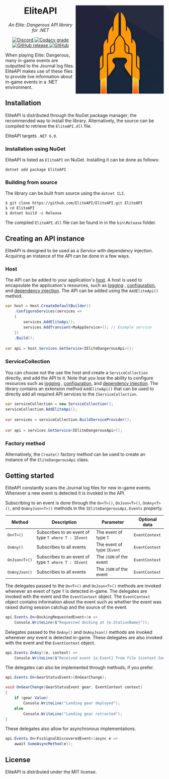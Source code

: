 <div text-align="center">
<img src="https://github.com/EliteAPI/Icons/blob/main/logo_gradient_shine.jpg?raw=true" align="right"
     title="EliteAPI by Somfic" width="280" height="280">
<h1 align="center">EliteAPI</h1>

<p align="center"><i>An Elite: Dangerous API library for .NET</i></p>

<p align="center">
     <a href="https://www.discord.gg/jwpFUPZ">
          <img alt="Discord" src="https://img.shields.io/discord/498422961297031168?color=%23f2a529&label=DISCORD&style=for-the-badge">
     </a>
     <a href="https://app.codacy.com/gh/EliteAPI/EliteAPI?utm_source=github.com&utm_medium=referral&utm_content=EliteAPI/EliteAPI&utm_campaign=Badge_Grade_Dashboard">
          <img alt="Codacy grade" src="https://img.shields.io/codacy/grade/cd6364ab2d6a46a18627e6c8454f5672?color=%23f2a529&label=CODE%20QUALITY&style=for-the-badge">
     </a>
     <a href="https://github.com/EliteAPI/EliteAPI/releases">
        <img alt="GitHub release" src="https://img.shields.io/github/v/release/EliteAPI/EliteAPI?color=%23f2a529&label=VERSION&style=for-the-badge">
     </a>
     <a href="https://github.com/EliteAPI/EliteAPI/blob/master/LICENSE">
         <img alt="GitHub" src="https://img.shields.io/github/license/EliteAPI/EliteAPI?color=%23f2a529&label=LICENSE&style=for-the-badge">
     </a>
</p>
<p>When playing Elite: Dangerous, many in-game events are outputted to the Journal log files. EliteAPI makes use of these files to provide live information about in-game events in a .NET environment. 
</div>

## Installation

EliteAPI is distributed through the NuGet package manager; the recommended way to install the library. Alternatively,
the source can be compiled to retrieve the `EliteAPI.dll` file.

EliteAPI targets `.NET 6.0`.

### Installation using NuGet

EliteAPI is listed as `EliteAPI` on NuGet. Installing it can be done as follows:

```
dotnet add package EliteAPI
```

### Building from source

The library can be built from source using the `dotnet CLI`.

```console
$ git clone https://github.com/EliteAPI/EliteAPI.git EliteAPI
$ cd EliteAPI
$ dotnet build -c Release
```

The compiled `EliteAPI.dll` file can be found in in the `bin\Release` folder.

## Creating an API instance

EliteAPI is designed to be used as a *Service* with dependency injection. Acquiring an instance of the API can be done
in a few ways.

### Host

The API can be added to your
application's [host](https://docs.microsoft.com/en-us/aspnet/core/fundamentals/host/generic-host). A host is used to
encapsulate the application's resources, such
as [logging](https://docs.microsoft.com/en-us/aspnet/core/fundamentals/logging)
, [configuration](https://docs.microsoft.com/en-us/aspnet/core/fundamentals/configuration),
and [dependency injection](https://docs.microsoft.com/en-us/aspnet/core/fundamentals/dependency-injection). The API can
be added using the `AddEliteApi()` method.

```cs
var host = Host.CreateDefaultBuilder()
    .ConfigureServices(services =>
    {
        services.AddEliteApi();
        services.AddTransient<MyAppService>(); // Example service
    })
    .Build();

var api = host.Services.GetService<IEliteDangerousApi>();
```

### ServiceCollection

You can choose not the use the host and create a `ServiceCollection` directly, and add the API to it. Note that you lose
the ability to configure resources such as [logging](https://docs.microsoft.com/en-us/aspnet/core/fundamentals/logging)
, [configuration](https://docs.microsoft.com/en-us/aspnet/core/fundamentals/configuration),
and [dependency injection](https://docs.microsoft.com/en-us/aspnet/core/fundamentals/dependency-injection). The library
contains an extension method `AddEliteApi()` that can be used to directly add all required API services to
the `IServiceCollection`.

```cs
var serviceCollection = new ServiceCollection();
serviceCollection.AddEliteApi();

var services = serviceCollection.BuildServiceProvider();

var api = services.GetService<IEliteDangerousApi>();
```

### Factory method

Alternatively, the `Create()` factory method can be used to create an instance of the `EliteDangerousApi` class.

## Getting started

EliteAPI constantly scans the Journal log files for new in-game events. Whenever a new event is detected it is invoked
in the API.

Subscribing to an event is done through the `On<T>()`, `OnJson<T>()`, `OnAny<T>()`, and `OnAnyJson<T>()` methods in
the `IEliteDangerousApi.Events` property.

| Method        | Description                                           | Parameter                  | Optional data  |
|---------------|-------------------------------------------------------|----------------------------|----------------|
| `On<T>()`     | Subscribes to an event of type `T where T : IEvent`   | The event of type `T`      | `EventContext` |
| `OnAny()`     | Subscribes to all events                              | The event of type `IEvent` | `EventContext` |
| `OnJson<T>()` | Subscribes to an event of type `T where T : IEvent`   | The `JSON` of the event    | `EventContext` |
| `OnAnyJson()` | Subscribes to all events                              | The `JSON` of the event    | `EventContext` |


The delegates passed to the `On<T>()` and `OnJson<T>()` methods are invoked whenever an event of type `T` is detected in-game.
The delegates are invoked with the event and the `EventContext` object.
The `EventContext` object contains information about the event such as whether the event was raised during session catchup and the source of the event.

```cs
api.Events.On<DockingRequestedEvent>(e => 
    Console.WriteLine($"Requested docking at {e.StationName}"));
```

Delegates passed to the `OnAny()` and `OnAnyJson()` methods are invoked whenever *any* event is detected in-game. These delegates are also invoked with the event and the `EventContext` object.
```cs
api.Events.OnAny((e, context) => 
    Console.WriteLine($"Received event {e.Event} from file {context.Source.FullName}"));
```

The delegates can also be implemented through methods, if you prefer.
```cs
api.Events.On<GearStatusEvent>(OnGearChange);
```
```cs
void OnGearChange(GearStatusEvent gear, EventContext context)
{
    if (gear.Value)
        Console.WriteLine("Landing gear deployed");
    else
        Console.WriteLine("Landing gear retracted");
}
```

These delegates also allow for asynchronous implementations.
```cs
api.Events.On<FssSignalDiscoveredEvent>(async e =>
    await SomeAsyncMethod(e));
```

## License

EliteAPI is distributed under the MIT license.
